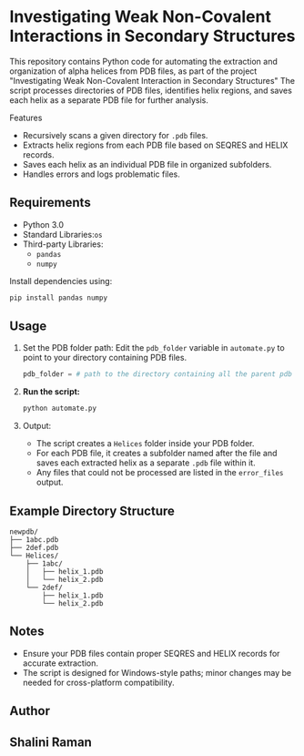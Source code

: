 # Investigating Weak Non-Covalent Interactions in Secondary Structures

This repository contains Python code for automating the extraction and organization of alpha helices from PDB files, as part of the project "Investigating Weak Non-Covalent Interaction in Secondary Structures"
The script processes directories of PDB files, identifies helix regions, and saves each helix as a separate PDB file for further analysis.

Features

- Recursively scans a given directory for `.pdb` files.
- Extracts helix regions from each PDB file based on SEQRES and HELIX records.
- Saves each helix as an individual PDB file in organized subfolders.
- Handles errors and logs problematic files.

## Requirements

- Python 3.0
- Standard Libraries:`os`
- Third-party Libraries:
  - `pandas`
  - `numpy`

Install dependencies using:
```bash
pip install pandas numpy
```

## Usage

1. Set the PDB folder path:
   Edit the `pdb_folder` variable in `automate.py` to point to your directory containing PDB files.
   ```python
   pdb_folder = # path to the directory containing all the parent pdb structures
   ```

2. **Run the script:**
   ```bash
   python automate.py
   ```

3. Output:  
   - The script creates a `Helices` folder inside your PDB folder.
   - For each PDB file, it creates a subfolder named after the file and saves each extracted helix as a separate `.pdb` file within it.
   - Any files that could not be processed are listed in the `error_files` output.

## Example Directory Structure

```
newpdb/
├── 1abc.pdb
├── 2def.pdb
└── Helices/
    ├── 1abc/
    │   ├── helix_1.pdb
    │   └── helix_2.pdb
    └── 2def/
        ├── helix_1.pdb
        └── helix_2.pdb
```

## Notes

- Ensure your PDB files contain proper SEQRES and HELIX records for accurate extraction.
- The script is designed for Windows-style paths; minor changes may be needed for cross-platform compatibility.

## Author

Shalini Raman
---
